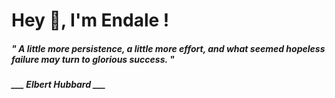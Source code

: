 <h1 title="head"> Hey 👋, I'm Endale !</h1>

**<h5><i>" A little more persistence, a little more effort, and what seemed hopeless failure may turn to glorious success. "</i></h5>**

*<b>___ Elbert Hubbard ___</b>*
